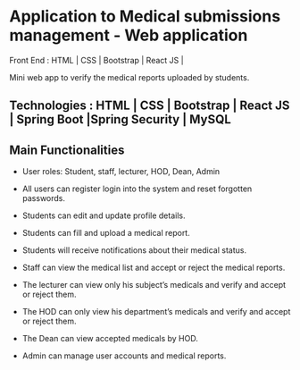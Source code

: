 
# Application to Medical submissions management - Web application

Front End : HTML | CSS | Bootstrap | React JS |

Mini web app to verify the medical reports uploaded by students.

## Technologies : HTML | CSS | Bootstrap | React JS | Spring Boot |Spring Security | MySQL

## Main Functionalities

- User roles: Student, staff, lecturer, HOD, Dean, Admin

- All users can register login into the system and reset forgotten passwords.
- Students can edit and update profile details.
- Students can fill and upload a medical report.
- Students will receive notifications about their medical status.
- Staff can view the medical list and accept or reject the medical reports.
- The lecturer can view only his subject’s medicals and verify and accept or reject them.
- The HOD can only view his department’s medicals and verify and accept or reject them.
- The Dean can view accepted medicals by HOD.
- Admin can manage user accounts and medical reports.
